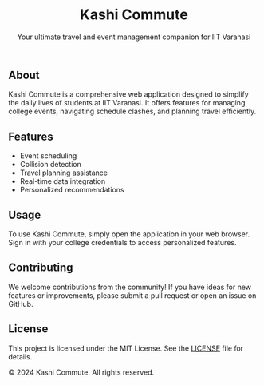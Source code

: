 <!DOCTYPE html>
<html lang="en">
<head>
    <meta charset="UTF-8">
    <meta name="viewport" content="width=device-width, initial-scale=1.0">
</head>
<body>
    <header>
        <h1>Kashi Commute</h1>
        <p>Your ultimate travel and event management companion for IIT Varanasi</p>
    </header>
    <main>
        <section>
            <h2>About</h2>
            <p>Kashi Commute is a comprehensive web application designed to simplify the daily lives of students at IIT Varanasi. It offers features for managing college events, navigating schedule clashes, and planning travel efficiently.</p>
        </section>
        <section>
            <h2>Features</h2>
            <ul>
                <li>Event scheduling</li>
                <li>Collision detection</li>
                <li>Travel planning assistance</li>
                <li>Real-time data integration</li>
                <li>Personalized recommendations</li>
            </ul>
        </section>
        <section>
            <h2>Usage</h2>
            <p>To use Kashi Commute, simply open the application in your web browser. Sign in with your college credentials to access personalized features.</p>
        </section>
        <section>
            <h2>Contributing</h2>
            <p>We welcome contributions from the community! If you have ideas for new features or improvements, please submit a pull request or open an issue on GitHub.</p>
        </section>
        <section>
            <h2>License</h2>
            <p>This project is licensed under the MIT License. See the <a href="LICENSE">LICENSE</a> file for details.</p>
        </section>
    </main>
    <footer>
        <p>&copy; 2024 Kashi Commute. All rights reserved.</p>
    </footer>
</body>
</html>
